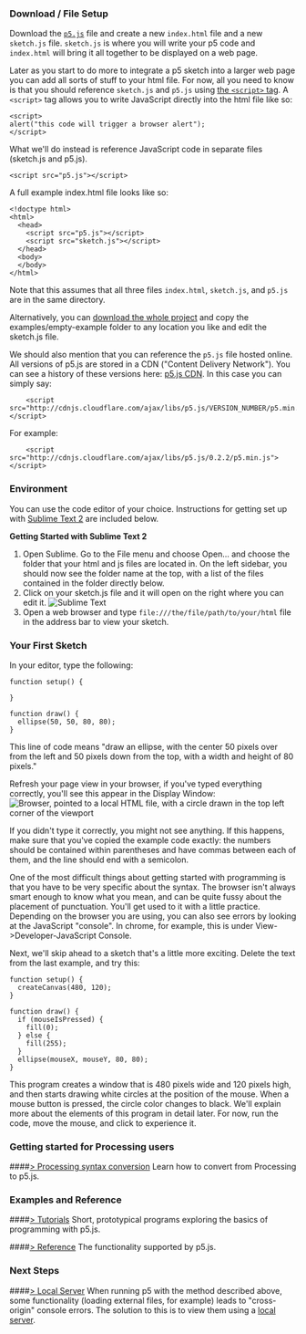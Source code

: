 ### Download / File Setup

Download the [`p5.js`](https://github.com/processing/p5.js/blob/master/dist/p5.js) file and create a new `index.html` file and a new `sketch.js` file.  `sketch.js` is where you will write your p5 code and `index.html` will bring it all together to be displayed on a web page.

Later as you start to do more to integrate a p5 sketch into a larger web page you can add all sorts of stuff to your html file.  For now, all you need to know is that you should reference `sketch.js` and `p5.js` using [the `<script>` tag](http://www.w3schools.com/tags/tag_script.asp).  A `<script>` tag allows you to write JavaScript directly into the html file like so:

```
<script>
alert("this code will trigger a browser alert");
</script>
```

What we'll do instead is reference JavaScript code in separate files (sketch.js and p5.js).  

```
<script src="p5.js"></script>
```

A full example index.html file looks like so:

```
<!doctype html>
<html>
  <head>
    <script src="p5.js"></script>
    <script src="sketch.js"></script>
  </head>
  <body>
  </body>
</html>
```

Note that this assumes that all three files `index.html`, `sketch.js`, and `p5.js` are in the same directory.

Alternatively, you can [download the whole project](https://github.com/processing/p5.js/archive/master.zip) and copy the examples/empty-example folder to any location you like and edit the sketch.js file.

We should also mention that you can reference the `p5.js` file hosted online.  All versions of p5.js are stored in a CDN ("Content Delivery Network").  You can see a history of these versions here: [p5.js CDN](http://cdnjs.com/libraries/p5.js/).  In this case you can simply say:

```
    <script src="http://cdnjs.cloudflare.com/ajax/libs/p5.js/VERSION_NUMBER/p5.min.js"></script>
```

For example:
```
    <script src="http://cdnjs.cloudflare.com/ajax/libs/p5.js/0.2.2/p5.min.js"></script>
```

### Environment

You can use the code editor of your choice. Instructions for getting set up with [Sublime Text 2](http://www.sublimetext.com/) are included below.

**Getting Started with Sublime Text 2**

1. Open Sublime. Go to the File menu and choose Open... and choose the folder that your html and js files are located in. On the left sidebar, you should now see the folder name at the top, with a list of the files contained in the folder directly below.
2. Click on your sketch.js file and it will open on the right where you can edit it.
![Sublime Text](http://i.imgur.com/6eSgLGu.png)
3. Open a web browser and type ```file:///the/file/path/to/your/html``` file in the address bar to view your sketch.

### Your First Sketch

In your editor, type the following:
```
function setup() {

}

function draw() {
  ellipse(50, 50, 80, 80);
}
```
This line of code means "draw an ellipse, with the center 50 pixels over from the left and 50 pixels down from the top, with a width and height of 80 pixels." 

Refresh your page view in your browser, if you've typed everything correctly, you'll see this appear in the Display Window:
![Browser, pointed to a local HTML file, with a circle drawn in the top left corner of the viewport](http://i.imgur.com/FkEZGuE.png)

If you didn't type it correctly, you might not see anything. If this happens, make sure that you've copied the example code exactly: the numbers should be contained within parentheses and have commas between each of them, and the line should end with a semicolon.

One of the most difficult things about getting started with programming is that you have to be very specific about the syntax. The browser isn't always smart enough to know what you mean, and can be quite fussy about the placement of punctuation. You'll get used to it with a little practice.  Depending on the browser you are using, you can also see errors by looking at the JavaScript "console".  In chrome, for example, this is under View->Developer-JavaScript Console.

Next, we'll skip ahead to a sketch that's a little more exciting. Delete the text from the last example, and try this:
```
function setup() {
  createCanvas(480, 120);
}

function draw() {
  if (mouseIsPressed) {
    fill(0);
  } else {
    fill(255);
  }
  ellipse(mouseX, mouseY, 80, 80);
}
```
This program creates a window that is 480 pixels wide and 120 pixels high, and then starts drawing white circles at the position of the mouse. When a mouse button is pressed, the circle color changes to black. We'll explain more about the elements of this program in detail later. For now, run the code, move the mouse, and click to experience it.

### Getting started for Processing users

####[> Processing syntax conversion](https://github.com/processing/p5.js/wiki/Processing-syntax-conversion)
Learn how to convert from Processing to p5.js.

### Examples and Reference

####[> Tutorials](https://github.com/processing/p5.js/wiki/Tutorials)
Short, prototypical programs exploring the basics of programming with p5.js.

####[> Reference](https://github.com/processing/p5.js/wiki/Reference)
The functionality supported by p5.js.

### Next Steps

####[> Local Server](https://github.com/processing/p5.js/wiki/Local-server)
When running p5 with the method described above, some functionality (loading external files, for example) leads to "cross-origin" console errors. The solution to this is to view them using a [local server](https://github.com/processing/p5.js/wiki/Local-server).

